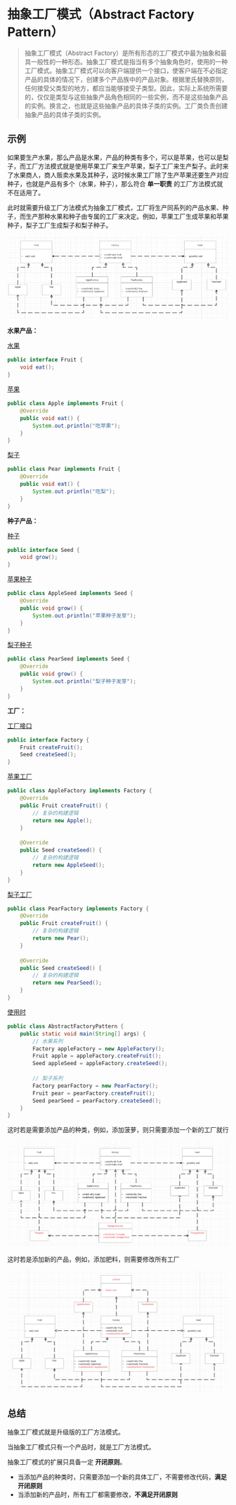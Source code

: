 # 抽象工厂模式（Abstract Factory Pattern）

> 抽象工厂模式（Abstract Factory）是所有形态的工厂模式中最为抽象和最具一般性的一种形态。抽象工厂模式是指当有多个抽象角色时，使用的一种工厂模式。抽象工厂模式可以向客户端提供一个接口，使客户端在不必指定产品的具体的情况下，创建多个产品族中的产品对象。根据里氏替换原则，任何接受父类型的地方，都应当能够接受子类型。因此，实际上系统所需要的，仅仅是类型与这些抽象产品角色相同的一些实例，而不是这些抽象产品的实例。换言之，也就是这些抽象产品的具体子类的实例。工厂类负责创建抽象产品的具体子类的实例。

## 示例

如果要生产水果，那么产品是水果，产品的种类有多个，可以是苹果，也可以是梨子，而工厂方法模式就是使用苹果工厂来生产苹果，梨子工厂来生产梨子。此时来了水果商人，商人贩卖水果及其种子，这时候水果工厂除了生产苹果还要生产对应种子，也就是产品有多个（水果，种子），那么符合 **单一职责** 的工厂方法模式就不在适用了。

此时就需要升级工厂方法模式为抽象工厂模式，工厂将生产同系列的产品水果、种子，而生产那种水果和种子由专属的工厂来决定。例如，苹果工厂生成苹果和苹果种子，梨子工厂生成梨子和梨子种子。

![abstractFactory](images/abstractFactoryPatternUml1.png)

**水果产品：**

[水果](design-patterns/creational-pattern/src/main/java/org/lzn/Fruit.java)

```java
public interface Fruit {
    void eat();
}
```

[苹果](design-patterns/creational-pattern/src/main/java/org/lzn/Apple.java)

```java
public class Apple implements Fruit {
    @Override
    public void eat() {
        System.out.println("吃苹果");
    }
}
```

[梨子](design-patterns/creational-pattern/src/main/java/org/lzn/Pear.java)

```java
public class Pear implements Fruit {
    @Override
    public void eat() {
        System.out.println("吃梨");
    }
}
```

**种子产品：**

[种子](design-patterns/creational-pattern/src/main/java/org/lzn/abstractfactory/Seed.java)

```java
public interface Seed {
    void grow();
}
```

[苹果种子](design-patterns/creational-pattern/src/main/java/org/lzn/abstractfactory/AppleSeed.java)

```java
public class AppleSeed implements Seed {
    @Override
    public void grow() {
        System.out.println("苹果种子发芽");
    }
}
```

[梨子种子](design-patterns/creational-pattern/src/main/java/org/lzn/abstractfactory/PearSeed.java)

```java
public class PearSeed implements Seed {
    @Override
    public void grow() {
        System.out.println("梨子种子发芽");
    }
}
```

**工厂：**

[工厂接口](design-patterns/creational-pattern/src/main/java/org/lzn/abstractfactory/Factory.java)

```java
public interface Factory {
    Fruit createFruit();
    Seed createSeed();
}
```

[苹果工厂](design-patterns/creational-pattern/src/main/java/org/lzn/abstractfactory/AppleFactory.java)

```java
public class AppleFactory implements Factory {
    @Override
    public Fruit createFruit() {
        // 复杂的构建逻辑
        return new Apple();
    }

    @Override
    public Seed createSeed() {
        // 复杂的构建逻辑
        return new AppleSeed();
    }
}
```

[梨子工厂](design-patterns/creational-pattern/src/main/java/org/lzn/abstractfactory/PearFactory.java)

```java
public class PearFactory implements Factory {
    @Override
    public Fruit createFruit() {
        // 复杂的构建逻辑
        return new Pear();
    }

    @Override
    public Seed createSeed() {
        // 复杂的构建逻辑
        return new PearSeed();
    }
}
```

[使用时](design-patterns/creational-pattern/src/main/java/org/lzn/abstractfactory/AbstractFactoryPattern.java)

```java
public class AbstractFactoryPattern {
    public static void main(String[] args) {
        // 水果系列
        Factory appleFactory = new AppleFactory();
        Fruit apple = appleFactory.createFruit();
        Seed appleSeed = appleFactory.createSeed();

        // 梨子系列
        Factory pearFactory = new PearFactory();
        Fruit pear = pearFactory.createFruit();
        Seed pearSeed = pearFactory.createSeed();
    }
}
```

这时若是需要添加产品的种类，例如，添加菠萝，则只需要添加一个新的工厂就行

![abstractFactory](images/abstractFactoryPatternUml2.png)

这时若是添加新的产品，例如，添加肥料，则需要修改所有工厂

![abstractFactory](images/abstractFactoryPatternUml3.png)

## 总结

抽象工厂模式就是升级版的工厂方法模式。

当抽象工厂模式只有一个产品时，就是工厂方法模式。

抽象工厂模式的扩展只具备一定 **开闭原则**。

* 当添加产品的种类时，只需要添加一个新的具体工厂，不需要修改代码，**满足开闭原则**
* 当添加新的产品时，所有工厂都需要修改，**不满足开闭原则**

